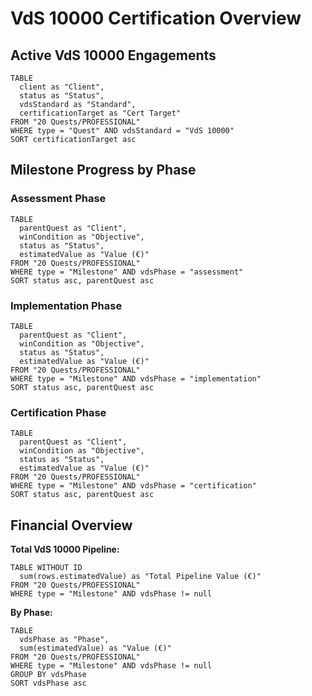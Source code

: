 # VdS 10000 Certification Overview

## Active VdS 10000 Engagements

```dataview
TABLE 
  client as "Client",
  status as "Status", 
  vdsStandard as "Standard",
  certificationTarget as "Cert Target"
FROM "20 Quests/PROFESSIONAL"
WHERE type = "Quest" AND vdsStandard = "VdS 10000"
SORT certificationTarget asc
```

## Milestone Progress by Phase

### Assessment Phase
```dataview
TABLE 
  parentQuest as "Client",
  winCondition as "Objective",
  status as "Status",
  estimatedValue as "Value (€)"
FROM "20 Quests/PROFESSIONAL"
WHERE type = "Milestone" AND vdsPhase = "assessment"
SORT status asc, parentQuest asc
```

### Implementation Phase
```dataview
TABLE 
  parentQuest as "Client",
  winCondition as "Objective", 
  status as "Status",
  estimatedValue as "Value (€)"
FROM "20 Quests/PROFESSIONAL"
WHERE type = "Milestone" AND vdsPhase = "implementation"
SORT status asc, parentQuest asc
```

### Certification Phase
```dataview
TABLE 
  parentQuest as "Client",
  winCondition as "Objective",
  status as "Status", 
  estimatedValue as "Value (€)"
FROM "20 Quests/PROFESSIONAL"
WHERE type = "Milestone" AND vdsPhase = "certification"
SORT status asc, parentQuest asc
```

## Financial Overview

**Total VdS 10000 Pipeline:**
```dataview
TABLE WITHOUT ID
  sum(rows.estimatedValue) as "Total Pipeline Value (€)"
FROM "20 Quests/PROFESSIONAL"
WHERE type = "Milestone" AND vdsPhase != null
```

**By Phase:**
```dataview
TABLE 
  vdsPhase as "Phase",
  sum(estimatedValue) as "Value (€)"
FROM "20 Quests/PROFESSIONAL"
WHERE type = "Milestone" AND vdsPhase != null
GROUP BY vdsPhase
SORT vdsPhase asc
```
